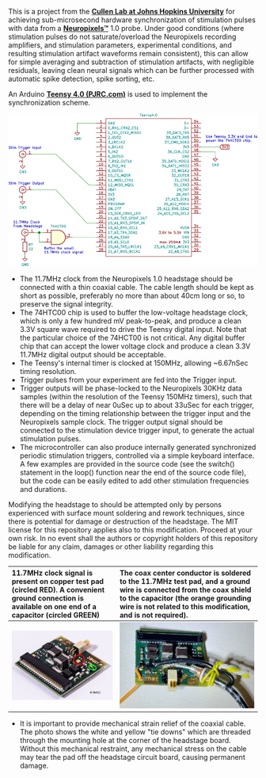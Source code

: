 This is a project from the [**Cullen Lab at Johns Hopkins University**](https://www.bme.jhu.edu/people/faculty/kathleen-cullen/) for achieving sub-microsecond hardware synchronization of stimulation pulses with data from a [**Neuropixels™**](https://www.neuropixels.org/) 1.0 probe. Under good conditions (where stimulation pulses do not saturate/overload the Neuropixels recording amplifiers, and stimulation parameters, experimental conditions, and resulting stimulation artifact waveforms remain consistent), this can allow for simple averaging and subtraction of stimulation artifacts, with negligible residuals, leaving clean neural signals which can be further processed with automatic spike detection, spike sorting, etc.

An Arduino [**Teensy 4.0 (PJRC.com)**](https://www.pjrc.com/store/teensy40.html) is used to implement the synchronization scheme.

![SYNC circuit diagram](circuit/SYNC_circuit.png)

* The 11.7MHz clock from the Neuropixels 1.0 headstage should be connected with a thin coaxial cable. The cable length should be kept as short as possible, preferably no more than about 40cm long or so, to preserve the signal integrity.
* The 74HTC00 chip is used to buffer the low-voltage headstage clock, which is only a few hundred mV peak-to-peak, and produce a clean 3.3V square wave required to drive the Teensy digital input. Note that the particular choice of the 74HCT00 is not critical. Any digital buffer chip that can accept the lower voltage clock and produce a clean 3.3V 11.7MHz digital output should be acceptable.
* The Teensy's internal timer is clocked at 150MHz, allowing ~6.67nSec timing resolution.
* Trigger pulses from your experiment are fed into the Trigger input.
* Trigger outputs will be phase-locked to the Neuropixels 30KHz data samples (within the resolution of the Teensy 150MHz timers), such that there will be a delay of near 0uSec up to about 33uSec for each trigger, depending on the timing relationship between the trigger input and the Neuropixels sample clock. The trigger output signal should be connected to the  stimulation device trigger input, to generate the actual stimulation pulses.
* The microcontroller can also produce internally generated synchronized periodic stimulation triggers, controlled via a simple keyboard interface. A few examples are provided in the source code (see the switch() statement in the loop() function near the end of the source code file), but the code can be easily edited to add other stimulation frequencies and durations.

Modifying the headstage to should be attempted only by persons experienced with surface mount soldering and rework techniques, since there is potential for damage or destruction of the headstage. The MIT license for this repository applies also to this modification. Proceed at your own risk. In no event shall the authors or copyright holders of this repository be liable for any claim, damages or other liability regarding this modification.

|11.7MHz clock signal is present on copper test pad (circled RED). A convenient ground connection is available on one end of a capacitor (circled GREEN)| The coax center conductor is soldered to the 11.7MHz test pad, and a ground wire is connected from the coax shield to the capacitor (the orange grounding wire is not related to this modification, and is not required).|
| :--- | :--- |
|![NP 1.0 Headstage](images/NP_Headstage.jpg)|![Modified Headstage](images/NP_Headstage_soldered.jpg)|

* It is important to provide mechanical strain relief of the coaxial cable. The photo shows the white and yellow "tie downs" which are threaded through the mounting hole at the corner of the headstage board. Without this mechanical restraint, any mechanical stress on the cable may tear the pad off the headstage circuit board, causing permanent damage.
